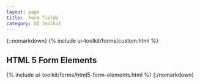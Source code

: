 ```yaml
---
layout: page
title:  Form fields
category: UI toolkit
---
```

{::nomarkdown}
{% include ui-toolkit/forms/custom.html %}

<h2>HTML 5 Form Elements</h2>
{% include ui-toolkit/forms/html5-form-elements.html %}
{:/nomarkdown}